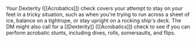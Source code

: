 Your Dexterity ([[Acrobatics]]) check covers your attempt to stay on your feet in a tricky situation, such as when you're trying to run across a sheet of ice, balance on a tightrope, or stay upright on a rocking ship's deck. The DM might also call for a [[Dexterity]] ([[Acrobatics]]) check to see if you can perform acrobatic stunts, including dives, rolls, somersaults, and flips.